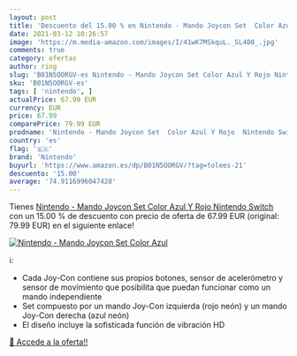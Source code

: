 ```yaml
---
layout: post
title: 'Descuento del 15.00 % en Nintendo - Mando Joycon Set  Color Azul '
date: 2021-03-12 10:26:57
image: 'https://m.media-amazon.com/images/I/41wK7MSkquL._SL400_.jpg'
comments: true
category: ofertas
author: ring
slug: 'B01N5OORGV-es Nintendo - Mando Joycon Set Color Azul Y Rojo Nintendo Switch'
sku: 'B01N5OORGV-es'
tags: [ 'nintendo', ]
actualPrice: 67.99 EUR
currency: EUR
price: 67.99
comparePrice: 79.99 EUR
prodname: 'Nintendo - Mando Joycon Set  Color Azul Y Rojo  Nintendo Switch '
country: 'es'
flag: '🇪🇸'
brand: 'Nintendo'
buyurl: 'https://www.amazon.es/dp/B01N5OORGV/?tag=tolees-21'
descuento: '15.00'
average: '74.9116996047428'
---
```


Tienes [Nintendo - Mando Joycon Set  Color Azul Y Rojo  Nintendo Switch ](https://www.amazon.es/dp/B01N5OORGV/?tag=tolees-21) con un 15.00 % de descuento con precio de oferta de 67.99 EUR (original: 79.99 EUR) en el siguiente enlace!

[![Nintendo - Mando Joycon Set  Color Azul ](https://m.media-amazon.com/images/I/41wK7MSkquL._SL400_.jpg)](https://www.amazon.es/dp/B01N5OORGV/?tag=tolees-21)

ℹ️:

- Cada Joy-Con contiene sus propios botones, sensor de acelerómetro y sensor de movimiento que posibilita que puedan funcionar como un mando independiente
- Set compuesto por un mando Joy-Con izquierda (rojo neón) y un mando Joy-Con derecha (azul neón)
- El diseño incluye la sofisticada función de vibración HD

[🛒 Accede a la oferta!!](https://www.amazon.es/dp/B01N5OORGV/?tag=tolees-21)

